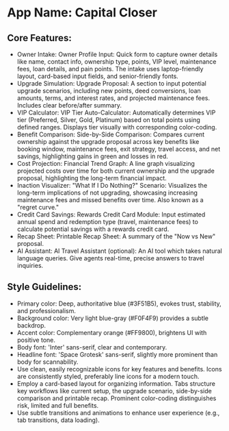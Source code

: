 # **App Name**: Capital Closer

## Core Features:

- Owner Intake: Owner Profile Input: Quick form to capture owner details like name, contact info, ownership type, points, VIP level, maintenance fees, loan details, and pain points.  The intake uses laptop-friendly layout, card-based input fields, and senior-friendly fonts.
- Upgrade Simulation: Upgrade Proposal:  A section to input potential upgrade scenarios, including new points, deed conversions, loan amounts, terms, and interest rates, and projected maintenance fees. Includes clear before/after summary.
- VIP Calculator: VIP Tier Auto-Calculator: Automatically determines VIP tier (Preferred, Silver, Gold, Platinum) based on total points using defined ranges. Displays tier visually with corresponding color-coding.
- Benefit Comparison: Side-by-Side Comparison: Compares current ownership against the upgrade proposal across key benefits like booking window, maintenance fees, exit strategy, travel access, and net savings, highlighting gains in green and losses in red.
- Cost Projection: Financial Trend Graph:  A line graph visualizing projected costs over time for both current ownership and the upgrade proposal, highlighting the long-term financial impact.
- Inaction Visualizer: "What If I Do Nothing?" Scenario: Visualizes the long-term implications of not upgrading, showcasing increasing maintenance fees and missed benefits over time. Also known as a "regret curve."
- Credit Card Savings: Rewards Credit Card Module: Input estimated annual spend and redemption type (travel, maintenance fees) to calculate potential savings with a rewards credit card.
- Recap Sheet: Printable Recap Sheet: A summary of the "Now vs New" proposal.
- AI Assistant: AI Travel Assistant (optional): An AI tool which takes natural language queries. Give agents real-time, precise answers to travel inquiries.

## Style Guidelines:

- Primary color: Deep, authoritative blue (#3F51B5), evokes trust, stability, and professionalism.
- Background color: Very light blue-gray (#F0F4F9) provides a subtle backdrop.
- Accent color: Complementary orange (#FF9800), brightens UI with positive tone.
- Body font: 'Inter' sans-serif, clear and contemporary.
- Headline font: 'Space Grotesk' sans-serif, slightly more prominent than body for scannability.
- Use clean, easily recognizable icons for key features and benefits. Icons are consistently styled, preferably line icons for a modern touch.
- Employ a card-based layout for organizing information. Tabs structure key workflows like current setup, the upgrade scenario, side-by-side comparison and printable recap. Prominent color-coding distinguishes risk, limited and full benefits.
- Use subtle transitions and animations to enhance user experience (e.g., tab transitions, data loading).